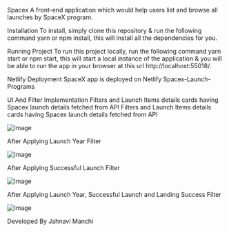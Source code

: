 Spacex
A front-end application which would help users list and browse all launches by SpaceX program.

Installation
To install, simply clone this repository & run the following command yarn or npm install, this will install all the dependencies for you.

Running Project
To run this project locally, run the following command yarn start or npm start, this will start a local instance of the application & you will be able to run the app in your browser at this url http://localhost:55018/.

Netlify Deployment
SpaceX app is deployed on Netlify Spacex-Launch-Programs

UI And Filter Implementation
Filters and Launch Items details cards having Spacex launch details fetched from API
Filters and Launch Items details cards having Spacex launch details fetched from API

![image](https://user-images.githubusercontent.com/83904437/117692445-a722e180-b1da-11eb-8e16-9f64832e8856.png)

After Applying Launch Year Filter

![image](https://user-images.githubusercontent.com/83904437/117692508-b6099400-b1da-11eb-8d2b-00d40e497310.png)

After Applying Successful Launch Filter

![image](https://user-images.githubusercontent.com/83904437/117692561-c457b000-b1da-11eb-8711-01fb4215f910.png)

After Applying Launch Year, Successful Launch and Landing Success Filter

![image](https://user-images.githubusercontent.com/83904437/117692600-cd488180-b1da-11eb-8574-a0a4ed158902.png)


Developed By Jahnavi Manchi

